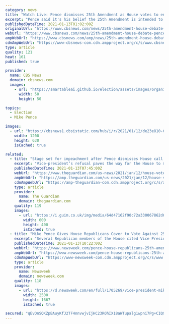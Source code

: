 ```yaml
---
category: news
title: "Watch Live: Pence dismisses 25th Amendment as House votes to encourage its use"
excerpt: "Pence said it's his belief the 25th Amendment is intended to be invoked when the president is incapacitated, not in a situation such as this, and said invoking the 25th Amendment"
publishedDateTime: 2021-01-13T01:02:00Z
originalUrl: "https://www.cbsnews.com/news/25th-amendment-house-debate-pence-watch-live-stream-today-2021-01-12/"
webUrl: "https://www.cbsnews.com/news/25th-amendment-house-debate-pence-watch-live-stream-today-2021-01-12/"
ampWebUrl: "https://www.cbsnews.com/amp/news/25th-amendment-house-debate-pence-watch-live-stream-today-2021-01-12/"
cdnAmpWebUrl: "https://www-cbsnews-com.cdn.ampproject.org/c/s/www.cbsnews.com/amp/news/25th-amendment-house-debate-pence-watch-live-stream-today-2021-01-12/"
type: article
quality: 121
heat: 161
published: true

provider:
  name: CBS News
  domain: cbsnews.com
  images:
    - url: "https://smartableai.github.io/election/assets/images/organizations/cbsnews.com-50x50.jpg"
      width: 50
      height: 50

topics:
  - Election
  - Mike Pence

images:
  - url: "https://cbsnews1.cbsistatic.com/hub/i/r/2021/01/12/de23e810-62d0-43b0-8b13-589424e1b945/thumbnail/1200x630/6214aa2691335ea4d178b0de0ddd311b/gettyimages-1230536583.jpg"
    width: 1200
    height: 630
    isCached: true

related:
  - title: "Stage set for impeachment after Pence dismisses House call to invoke 25th amendment"
    excerpt: "Vice-president’s refusal paves the way for the House to move forward with impeachment"
    publishedDateTime: 2021-01-13T07:45:00Z
    webUrl: "https://www.theguardian.com/us-news/2021/jan/12/house-vote-resolution-pence-invoke-25th-amendment-remove-trump"
    ampWebUrl: "https://amp.theguardian.com/us-news/2021/jan/12/house-vote-resolution-pence-invoke-25th-amendment-remove-trump"
    cdnAmpWebUrl: "https://amp-theguardian-com.cdn.ampproject.org/c/s/amp.theguardian.com/us-news/2021/jan/12/house-vote-resolution-pence-invoke-25th-amendment-remove-trump"
    type: article
    provider:
      name: The Guardian
      domain: theguardian.com
    quality: 119
    images:
      - url: "https://i.guim.co.uk/img/media/64d47162f90c72a330067862d69b78b0483c7289/0_0_5184_3456/master/5184.jpg?width=300&quality=45&auto=format&fit=max&dpr=2&s=51a8f614b8d1e931fcb07abf23aa82af"
        width: 600
        height: 400
        isCached: true
  - title: "Mike Pence Gives House Republicans Cover to Vote Against 25th Amendment, Impeachment"
    excerpt: "Several Republican members of the House cited Vice President Mike Pence in explaining their decision to oppose invoking the 25th Amendment and impeaching President Donald Trump. The Democrat-led House voted on Tuesday to urge Pence to use the amendment and strip Trump of his power,"
    publishedDateTime: 2021-01-13T10:22:00Z
    webUrl: "https://www.newsweek.com/pence-house-republicans-25th-amendment-impeachment-vote-1561089"
    ampWebUrl: "https://www.newsweek.com/pence-house-republicans-25th-amendment-impeachment-vote-1561089?amp=1"
    cdnAmpWebUrl: "https://www-newsweek-com.cdn.ampproject.org/c/s/www.newsweek.com/pence-house-republicans-25th-amendment-impeachment-vote-1561089?amp=1"
    type: article
    provider:
      name: Newsweek
      domain: newsweek.com
    quality: 118
    images:
      - url: "https://d.newsweek.com/en/full/1705269/vice-president-mike-pence-january-6.jpg"
        width: 2500
        height: 1667
        isCached: true

secured: "qEvOnSQKZpBAuyKfJ2TF4nnvwjvIjHC23ROhIX18aWTupalg1wpni7Pg+CIQ9ExRkuDPPqGRBeakesKP8jwvH95FWc7V2qaG4reI7TJU4wgkUlFnULaMFNdpR1v8GdtRBZH1BXo4mfvCFntsgoSHj/HMwTHTeC8tD3cW+5H6/B+exUugDYNLc2EzpeHD7qpQhVeYYzV1WPlrijM23V2SypF3m1Pi59aEfsWuUxI4frooTw5RX7DWxiReiYd14lyG1iUCqqO/h0AZjoc6VvRWWVNT1KP4oWqStUujcGul8ZY9XYmi4WLh+FNWt6gs/t9QlxHbGyC7W1hgaYC+aMy2i/3W86BDxOtlBU5ktUUjK/g=;aSO5Kq3M+SjN2J3RvgGsJg=="
---
```


